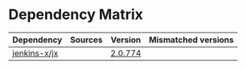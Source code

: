 # Dependency Matrix

Dependency | Sources | Version | Mismatched versions
---------- | ------- | ------- | -------------------
[jenkins-x/jx](https://github.com/jenkins-x/jx.git) |  | [2.0.774](https://github.com/jenkins-x/jx/releases/tag/v2.0.774) | 
